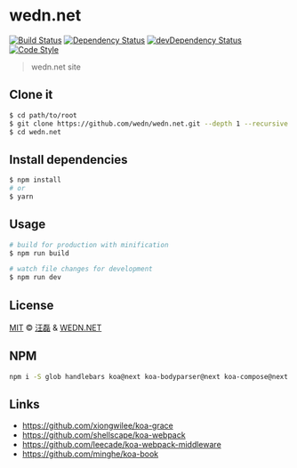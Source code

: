 # wedn.net

[![Build Status][travis-image]][travis-url]
[![Dependency Status][dependency-image]][dependency-url]
[![devDependency Status][devdependency-image]][devdependency-url]
[![Code Style][style-image]][style-url]

[travis-image]: https://travis-ci.org/wedn/wedn.net.svg?branch=master
[travis-url]: https://travis-ci.org/wedn/wedn.net
[dependency-image]: https://david-dm.org/wedn/wedn.net/status.svg
[dependency-url]: https://david-dm.org/wedn/wedn.net
[devdependency-image]: https://david-dm.org/wedn/wedn.net/dev-status.svg
[devdependency-url]: https://david-dm.org/wedn/wedn.net?type=dev
[style-image]: https://img.shields.io/badge/code%20style-standard-brightgreen.svg
[style-url]: http://standardjs.com/

> wedn.net site

## Clone it

```bash
$ cd path/to/root
$ git clone https://github.com/wedn/wedn.net.git --depth 1 --recursive
$ cd wedn.net
```

## Install dependencies

```bash
$ npm install
# or
$ yarn
```

## Usage

```bash
# build for production with minification
$ npm run build

# watch file changes for development
$ npm run dev
```


## License

[MIT](LICENSE) &copy; [汪磊](http://github.com/zce) & [WEDN.NET](http://wedn.net)


## NPM 

```bash
npm i -S glob handlebars koa@next koa-bodyparser@next koa-compose@next koa-compress@next koa-convert koa-error koa-json@next koa-logger@next koa-mount@next koa-router@next koa-session koa-static@next koa-views@next lodash.merge
```

## Links

- https://github.com/xiongwilee/koa-grace
- https://github.com/shellscape/koa-webpack
- https://github.com/leecade/koa-webpack-middleware
- https://github.com/minghe/koa-book
